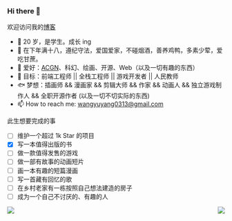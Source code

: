 ### Hi there 👋

<!--
**gitjohnnycake/gitjohnnycake** is a ✨ _special_ ✨ repository because its `README.md` (this file) appears on your GitHub profile. -->

欢迎访问我的[博客](https://littlefish.love)

- 👻 20 岁，是学生。成长 ing
- 🐣 在下年满十八，遵纪守法，爱国爱家，不碰烟酒，善养鸡鸭，多素少荤，爱吃甘蔗。
- 💖 爱好：[ACGN](https://baike.baidu.com/item/ACGN)、科幻、绘画、开源、Web（以及一切有趣的东西）
- 🎉 目标：前端工程师 || 全栈工程师 || 游戏开发者 || 人民教师
- 🐟 梦想：插画师 && 漫画家 && 剪辑大师 && 作家 && 动画人 && 独立游戏制作人 && 全职开源作者 (以及一切不切实际的东西)
- 📫 How to reach me: wangyuyang0313@gmail.com
<!-- - 👯 I’m looking to collaborate on ...
- 🤔 I’m looking for help with ...
- 💬 Ask me about ... 
- 😄 Pronouns: ...
- ⚡ Fun fact: ...-->

此生想要完成的事
* [ ] 维护一个超过 1k Star 的项目
* [X] 写一本值得出版的书
* [ ] 做一款值得发售的游戏
* [ ] 做一部有故事的动画短片
* [ ] 画一本有趣的短篇漫画
* [ ] 写一首藏有回忆的歌
* [ ] 在乡村老家有一栋按照自己想法建造的房子
* [ ] 成为一个自己不讨厌的、有趣的人

<img align="right" src="https://github-readme-stats.vercel.app/api?username=gitjohnnycake&include_all_commits=true&count_private-true&custom_title=gitjohnnycake'%20GitHub%20Stats&line_height=30&show_icons=true&hide_border=true&bg_color=192133&title_color=efb752&icon_color=efb752&text_color=70bed9" />
<!--![]()-->

![](https://github-readme-stats.vercel.app/api/top-langs/?username=gitjohnnycake&layout=compact)
